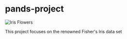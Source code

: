 # pands-project

![Iris Flowers](https://live.staticflickr.com/4394/36510319911_38f7e413ab_n.jpg)


This project focuses on the renowned Fisher's Iris data set 

